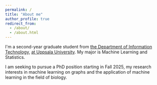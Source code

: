 ```yaml
---
permalink: /
title: "About me"
author_profile: true
redirect_from: 
  - /about/
  - /about.html
---
```

I'm a second-year graduate student from [the Department of Information Technology](https://www2.it.uu.se/itwiki.php?page=first&action=browse&lang=en), [at Uppsala University](https://www.uu.se/). My major is Machine Learning and Statistics.

I am seeking to pursue a PhD position starting in Fall 2025, my research interests in machine learning on graphs and the application of machine learning in the field of biology.
